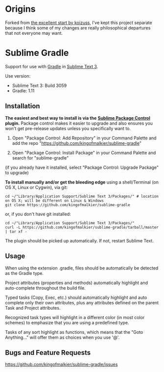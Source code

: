 # Origins

Forked from [the excellent start by koizuss](https://github.com/koizuss/sublime-gradle), I've kept this project separate because I think some of my changes are really philosophical departures that not everyone may want.

# Sublime Gradle

Support for use with [Gradle](http://www.gradle.org/) in [Sublime Text 3](http://www.sublimetext.com/3).

Use version:

* Sublime Text 3: Build 3059
* Gradle: 1.11

## Installation

**The easiest and best way to install is via the** [**Sublime Package Control**](http://wbond.net/sublime_packages/package_control) **plugin.** Package control makes it easier to upgrade and also ensures you won't get pre-release updates unless you specifically want to.

1. Open "Package Control: Add Repository" in your Command Palette and add the repo "https://github.com/kingofmalkier/sublime-gradle"

2. Open "Package Control: Install Package" in your Command Palette and search for "sublime-gradle"

(if you already have it installed, select "Package Control: Upgrade Package" to upgrade)

**To install manually and/or get the bleeding edge** using a shell/Terminal (on OS X, Linux or Cygwin), via git:

    cd ~/"Library/Application Support/Sublime Text 3/Packages/" # location on OS X; will be different on Linux & Windows
    git clone https://github.com/kingofmalkier/sublime-gradle

or, if you don't have git installed:

    cd ~/"Library/Application Support/Sublime Text 3/Packages/"
    curl -L https://github.com/kingofmalkier/sublime-gradle/tarball/master | tar xf -

The plugin should be picked up automatically. If not, restart Sublime Text.

## Usage

When using the extension .gradle, files should be automatically be detected as the Gradle type.

Project attributes (properties and methods) automatically highlight and auto-complete throughout the build file.

Typed tasks (Copy, Exec, etc.) should automatically highlight and auto complete only their own attributes, plus any attributes defined on the parent Task and Project attributes.

Recognized task types will highlight in a different color (in most color schemes) to emphasize that you are using a predefined type.

Tasks of any sort highlight as functions, which means that the "Goto Anything..." will offer them as choices when you use '@'.

## Bugs and Feature Requests

<https://github.com/kingofmalkier/sublime-gradle/issues>
